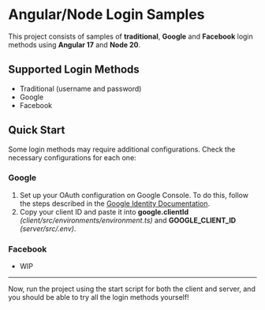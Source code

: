 # Angular/Node Login Samples

This project consists of samples of **traditional**, **Google** and **Facebook** login methods using **Angular 17** and **Node 20**.

## Supported Login Methods

- Traditional (username and password)
- Google
- Facebook

## Quick Start

Some login methods may require additional configurations. Check the necessary configurations for each one:

### Google

1. Set up your OAuth configuration on Google Console. To do this, follow the steps described in the [Google Identity Documentation](https://developers.google.com/identity/gsi/web/guides/get-google-api-clientid?hl=pt-br).
2. Copy your client ID and paste it into **google.clientId** *(client/src/environments/environment.ts)* and **GOOGLE_CLIENT_ID** *(server/src/.env)*.

### Facebook

- WIP

---

Now, run the project using the start script for both the client and server, and you should be able to try all the login methods yourself!
